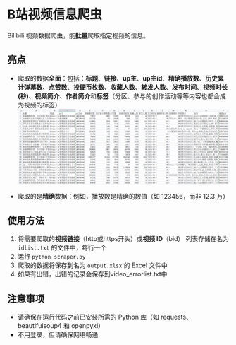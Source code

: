 # B站视频信息爬虫

Bilibili 视频数据爬虫，能**批量**爬取指定视频的信息。

## 亮点

- 爬取的数据**全面**：包括：**标题**、**链接**、**up主**、**up主id**、**精确播放数**、**历史累计弹幕数**、**点赞数**、**投硬币枚数**、**收藏人数**、**转发人数**、**发布时间**、**视频时长(秒)**、**视频简介**、**作者简介**和**标签**（分区、参与的创作活动等等内容也都会成为视频的标签）
![image](https://github.com/Ghauster/Bilivideoinfo/blob/main/output-sample.png)

- 爬取的是**精确**数据：例如，播放数是精确的数值（如 123456，而非 12.3 万）

## 使用方法

1. 将需要爬取的**视频链接**（http或https开头）或**视频 ID**（bid） 列表存储在名为 `idlist.txt` 的文件中，每行一个
2. 运行 `python scraper.py`
3. 爬取的数据将保存到名为 `output.xlsx` 的 Excel 文件中
4. 如果有出错，出错的记录会保存到video_errorlist.txt中

## 注意事项

- 请确保在运行代码之前已安装所需的 Python 库（如 requests、beautifulsoup4 和 openpyxl）
- 不用登录，但请确保网络畅通
